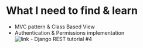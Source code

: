 # What I need to find & learn
* MVC pattern & Class Based View
* Authentication & Permissions implementation
	 ![link - Django REST tutorial #4](http://www.django-rest-framework.org/tutorial/4-authentication-and-permissions/)
